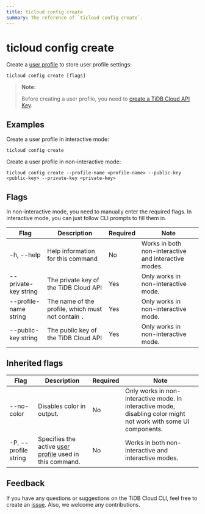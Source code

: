 ```yaml
---
title: ticloud config create
summary: The reference of `ticloud config create`.
---
```


# ticloud config create

Create a [user profile](/tidb-cloud/cli-reference.md#user-profile) to store user profile settings:

```shell
ticloud config create [flags]
```

> **Note:**
>
> Before creating a user profile, you need to [create a TiDB Cloud API Key](https://docs.pingcap.com/tidbcloud/api/v1beta#section/Authentication/API-Key-Management).

## Examples

Create a user profile in interactive mode:

```shell
ticloud config create
```

Create a user profile in non-interactive mode:

```shell
ticloud config create --profile-name <profile-name> --public-key <public-key> --private-key <private-key>
```

## Flags

In non-interactive mode, you need to manually enter the required flags. In interactive mode, you can just follow CLI prompts to fill them in.

| Flag                  | Description                                   | Required | Note                             |
|-----------------------|-----------------------------------------------|----------|-----------------------------------|
| -h, --help            | Help information for this command                     | No       | Works in both non-interactive and interactive modes. |
| --private-key string  | The private key of the TiDB Cloud API         | Yes      | Only works in non-interactive mode. |
| --profile-name string | The name of the profile, which must not contain `.` | Yes      | Only works in non-interactive mode. |
| --public-key string   | The public key of the TiDB Cloud API          | Yes      | Only works in non-interactive mode. |

## Inherited flags

| Flag                 | Description                                  | Required | Note                                                                                                                    |
|----------------------|----------------------------------------------|----------|--------------------------------------------------------------------------------------------------------------------------|
| --no-color           | Disables color in output.                     | No       | Only works in non-interactive mode. In interactive mode, disabling color might not work with some UI components. |
| -P, --profile string | Specifies the active [user profile](/tidb-cloud/cli-reference.md#user-profile) used in this command. | No       | Works in both non-interactive and interactive modes.                                                                      |

## Feedback

If you have any questions or suggestions on the TiDB Cloud CLI, feel free to create an [issue](https://github.com/tidbcloud/tidbcloud-cli/issues/new/choose). Also, we welcome any contributions.
